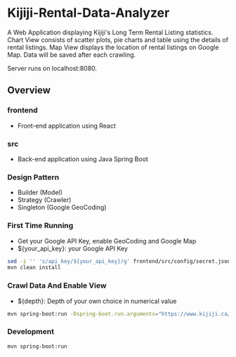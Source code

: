 # Kijiji-Rental-Data-Analyzer

A Web Application displaying Kijiji's Long Term Rental Listing statistics. 
Chart View consists of scatter plots, pie charts and table using the details of rental listings.
Map View displays the location of rental listings on Google Map.
Data will be saved after each crawling.

Server runs on localhost:8080.

## Overview

### frontend
- Front-end application using React

### src
- Back-end application using Java Spring Boot

### Design Pattern
- Builder (Model)
- Strategy (Crawler)
- Singleton (Google GeoCoding)

### First Time Running
- Get your Google API Key, enable GeoCoding and Google Map
- ${your_api_key}: your Google API Key
```sh
sed -i '' 's/api_key/${your_api_key}/g' frontend/src/config/secret.json
mvn clean install
```

### Crawl Data And Enable View
- ${depth}: Depth of your own choice in numerical value
```sh
mvn spring-boot:run -Dspring-boot.run.arguments="https://www.kijiji.ca/b-apartments-condos/canada/c37l0 ${depth}"
```

### Development

```sh
mvn spring-boot:run
```
